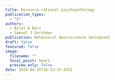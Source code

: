 ```yaml
---
title: Resource-rational psychopathology
publication_types:
  - "2"
authors:
  - Bilal A Bari
  - Samuel J Gershman
publication: Behavioral Neuroscience (Accepted)
draft: false
featured: false
image:
  filename: ""
  focal_point: Smart
  preview_only: false
date: 2024-04-25T16:12:25.435Z
---
```

